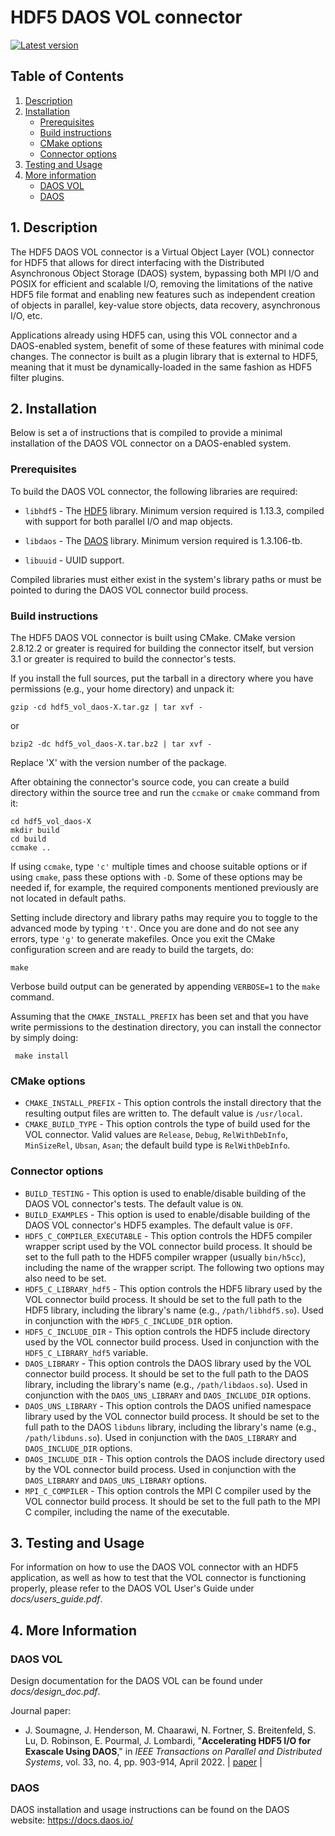 # HDF5 DAOS VOL connector

[![Latest version][vol-daos-release-svg]][vol-daos-release-link]

## Table of Contents
1. [Description](#1-Description)
2. [Installation](#2-Installation)
    * [Prerequisites](#Prerequisites)
    * [Build instructions](#Build-instructions)
    * [CMake options](#CMake-options)
    * [Connector options](#Connector-options)
3. [Testing and Usage](#3-Testing-And-Usage)
4. [More information](#4-More-Information)
    * [DAOS VOL](#DAOS-VOL)
    * [DAOS](#DAOS)

## 1. Description

The HDF5 DAOS VOL connector is a Virtual Object Layer (VOL) connector for HDF5
that allows for direct interfacing with the Distributed Asynchronous Object
Storage (DAOS) system, bypassing both MPI I/O and POSIX for efficient and
scalable I/O, removing the limitations of the native HDF5 file format and
enabling new features such as independent creation of objects in parallel,
key-value store objects, data recovery, asynchronous I/O, etc.

Applications already using HDF5 can, using this VOL connector and a DAOS-enabled
system, benefit of some of these features with minimal code changes.
The connector is built as a plugin library that is external to HDF5, meaning
that it must be dynamically-loaded in the same fashion as HDF5 filter plugins.

## 2. Installation

Below is set a of instructions that is compiled to provide a minimal
installation of the DAOS VOL connector on a DAOS-enabled system.

### Prerequisites

To build the DAOS VOL connector, the following libraries are required:

+ `libhdf5` - The [HDF5](https://www.hdfgroup.org/downloads/hdf5/) library.
            Minimum version required is 1.13.3, compiled with
            support for both parallel I/O and map objects.

+ `libdaos` - The [DAOS](https://github.com/daos-stack/daos) library.
            Minimum version required is 1.3.106-tb.

+ `libuuid` - UUID support.

Compiled libraries must either exist in the system's library paths or must be
pointed to during the DAOS VOL connector build process.

### Build instructions

The HDF5 DAOS VOL connector is built using CMake. CMake version 2.8.12.2 or
greater is required for building the connector itself, but version 3.1 or
greater is required to build the connector's tests.

If you install the full sources, put the tarball in a directory where you have permissions (e.g., your home directory) and unpack it:

    gzip -cd hdf5_vol_daos-X.tar.gz | tar xvf -

or

    bzip2 -dc hdf5_vol_daos-X.tar.bz2 | tar xvf -

Replace 'X' with the version number of the package.

After obtaining the connector's source code, you can create a build directory
within the source tree and run the `ccmake` or `cmake` command from it:

    cd hdf5_vol_daos-X
    mkdir build
    cd build
    ccmake ..

If using `ccmake`, type `'c'` multiple times and choose suitable options or if
using `cmake`, pass these options with `-D`. Some of these options may be needed
if, for example, the required components mentioned previously are not located in
default paths.

Setting include directory and library paths may require you to toggle to
the advanced mode by typing `'t'`. Once you are done and do not see any
errors, type `'g'` to generate makefiles. Once you exit the CMake
configuration screen and are ready to build the targets, do:

    make

Verbose build output can be generated by appending `VERBOSE=1` to the
`make` command.

Assuming that the `CMAKE_INSTALL_PREFIX` has been set
and that you have write permissions to the destination directory, you can
install the connector by simply doing:

     make install

### CMake options

  * `CMAKE_INSTALL_PREFIX` - This option controls the install directory that the resulting output files are written to. The default value is `/usr/local`. 
  * `CMAKE_BUILD_TYPE` - This option controls the type of build used for the VOL connector. Valid values are `Release`, `Debug`, `RelWithDebInfo`,
  `MinSizeRel`, `Ubsan`, `Asan`; the default build type is `RelWithDebInfo`.

### Connector options

  * `BUILD_TESTING` - This option is used to enable/disable building of the
  DAOS VOL connector's tests. The default value is `ON`.
  * `BUILD_EXAMPLES` - This option is used to enable/disable building of the
  DAOS VOL connector's HDF5 examples. The default value is `OFF`.
  * `HDF5_C_COMPILER_EXECUTABLE` - This option controls the HDF5 compiler
  wrapper script used by the VOL connector build process. It should be set to
  the full path to the HDF5 compiler wrapper (usually `bin/h5cc`), including
  the name of the wrapper script. The following two options may also need to be
  set.
  * `HDF5_C_LIBRARY_hdf5` - This option controls the HDF5 library used by the
  VOL connector build process. It should be set to the full path to the HDF5
  library, including the library's name (e.g., `/path/libhdf5.so`). Used in
  conjunction with the `HDF5_C_INCLUDE_DIR` option.
  * `HDF5_C_INCLUDE_DIR` - This option controls the HDF5 include directory used
  by the VOL connector build process. Used in conjunction with the
  `HDF5_C_LIBRARY_hdf5` variable.
  * `DAOS_LIBRARY` - This option controls the DAOS library used by the VOL
  connector build process. It should be set to the full path to the DAOS
  library, including the library's name (e.g., `/path/libdaos.so`). Used in
  conjunction with the `DAOS_UNS_LIBRARY` and `DAOS_INCLUDE_DIR` options.
  * `DAOS_UNS_LIBRARY` - This option controls the DAOS unified namespace library
  used by the VOL connector build process. It should be set to the full path to
  the DAOS `libduns` library, including the library's name
  (e.g., `/path/libduns.so`). Used in conjunction with the `DAOS_LIBRARY` and `DAOS_INCLUDE_DIR` options.
  * `DAOS_INCLUDE_DIR` - This option controls the DAOS include directory used by
  the VOL connector build process. Used in conjunction with the `DAOS_LIBRARY`
  and `DAOS_UNS_LIBRARY` options.
  * `MPI_C_COMPILER` - This option controls the MPI C compiler used by the VOL
  connector build process. It should be set to the full path to the MPI C
  compiler, including the name of the executable.

## 3. Testing and Usage

For information on how to use the DAOS VOL connector with an HDF5 application,
as well as how to test that the VOL connector is functioning properly, please
refer to the DAOS VOL User's Guide under _docs/users_guide.pdf_.

## 4. More Information

### DAOS VOL
Design documentation for the DAOS VOL can be found under _docs/design_doc.pdf_.

Journal paper:
* J. Soumagne, J. Henderson, M. Chaarawi, N. Fortner, S. Breitenfeld, S. Lu, D. Robinson, E. Pourmal, J. Lombardi, "__Accelerating HDF5 I/O for Exascale Using DAOS__," in _IEEE Transactions on Parallel and Distributed Systems_, vol. 33, no. 4, pp. 903-914, April 2022. | [paper][doi_paper] |

### DAOS
DAOS installation and usage instructions can
be found on the DAOS website: https://docs.daos.io/

[vol-daos-release-svg]: https://img.shields.io/github/release/HDFGroup/vol-daos/all.svg
[vol-daos-release-link]: https://github.com/HDFGroup/vol-daos/releases
[doi_paper]: https://dx.doi.org/10.1109/TPDS.2021.3097884